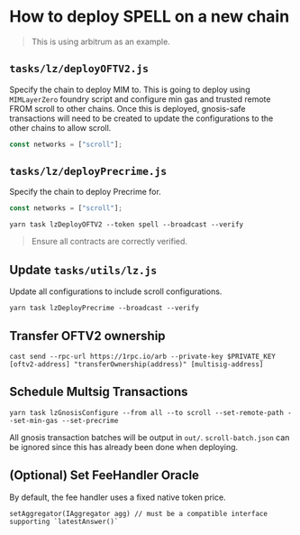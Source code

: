 # How to deploy SPELL on a new chain

> This is using arbitrum as an example.

## `tasks/lz/deployOFTV2.js`
Specify the chain to deploy MIM to. This is going to deploy using `MIMLayerZero` foundry script and configure min gas and trusted remote FROM scroll to other chains.
Once this is deployed, gnosis-safe transactions will need to be created to update the configurations to the other chains to allow scroll.

```javascript
const networks = ["scroll"];
```

## `tasks/lz/deployPrecrime.js`
Specify the chain to deploy Precrime for.
```javascript
const networks = ["scroll"];
```

```shell
yarn task lzDeployOFTV2 --token spell --broadcast --verify
```

> Ensure all contracts are correctly verified.

## Update `tasks/utils/lz.js`
Update all configurations to include scroll configurations.

```shell
yarn task lzDeployPrecrime --broadcast --verify
```

## Transfer OFTV2 ownership
```shell
cast send --rpc-url https://1rpc.io/arb --private-key $PRIVATE_KEY [oftv2-address] "transferOwnership(address)" [multisig-address]
```

## Schedule Multsig Transactions
```shell
yarn task lzGnosisConfigure --from all --to scroll --set-remote-path --set-min-gas --set-precrime
```

All gnosis transaction batches will be output in `out/`. `scroll-batch.json` can be ignored since this has already been done when deploying.

## (Optional) Set FeeHandler Oracle
By default, the fee handler uses a fixed native token price.

```
setAggregator(IAggregator agg) // must be a compatible interface supporting `latestAnswer()`
```